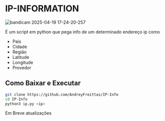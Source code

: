 # IP-INFORMATION
![bandicam 2025-04-19 17-24-20-257](https://github.com/user-attachments/assets/2efe66b5-2e43-4910-92a3-35de83d9451a)

É um script em python que pega info de um determinado endereço ip como

- País
- Cidade
- Região
- Latitude
- Longitude
- Provedor

## Como Baixar e Executar
```bash
git clone https://github.com/AndreyFreittas/IP-Info
cd IP-Info
python3 ip.py <ip>
```

Em Breve atualizações
